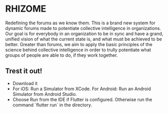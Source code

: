 # RHIZOME
Redefining the forums as we know them. This is a brand new system for dynamic forums made to potentiate collective intelligence in organizations. Our goal is for everybody in an organization to be in sync and have a grand, unified vision of what the current state is, and what must be achieved to be better. Greater than forums, we aim to apply the basic principles of the science behind collective intelligence in order to trully potentiate what groups of people are able to do, if they work together.

## Trest it out! 

- Download it
- For iOS: Run a Simulator from XCode. For Android: Run an Android Simulator from Android Studio.
- Choose Run from the IDE if Flutter is configured. Otherwise run the command ´flutter run´ in the directory.
